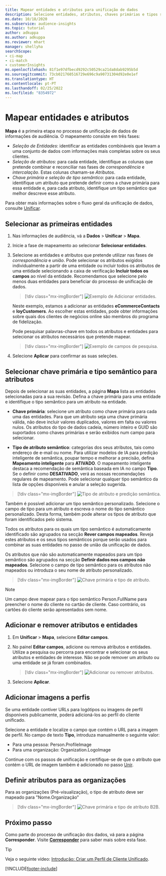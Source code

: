```yaml
---
title: Mapear entidades e atributos para unificação de dados
description: Selecione entidades, atributos, chaves primárias e tipos semânticos para mapear dados para o perfil do cliente unificado.
ms.date: 10/18/2020
ms.subservice: audience-insights
ms.topic: tutorial
author: adkuppa
ms.author: adkuppa
ms.reviewer: mhart
manager: shellyha
searchScope:
- ci-map
- ci-match
- customerInsights
ms.openlocfilehash: 81f1e97dfbecd9292c50529ca21da8dab9295b5d
ms.sourcegitcommit: 73cb021760516729e696c9a90731304d92e0e1ef
ms.translationtype: HT
ms.contentlocale: pt-PT
ms.lasthandoff: 02/25/2022
ms.locfileid: "8354972"
---
```

# <a name="map-entities-and-attributes"></a>Mapear entidades e atributos

**Mapa** é a primeira etapa no processo de unificação de dados de informações de audiência. O mapeamento consiste em três fases:

- *Seleção de Entidades*: identificar as entidades combináveis que levam a uma conjunto de dados com informações mais completas sobre os seus clientes.
- *Seleção de atributos*: para cada entidade, identifique as colunas que pretende combinar e reconciliar nas fases de *correspondência* e *intercalação*. Estas colunas chamam-se *Atributos*.
- *Chave primária e seleção de tipo semântico*: para cada entidade, identifique um atributo que pretende definir como a chave primária para essa entidade e, para cada atributo, identifique um tipo semântico que melhor descreve esse atributo.

Para obter mais informações sobre o fluxo geral da unificação de dados, consulte [Unificar](data-unification.md).

## <a name="select-the-first-entities"></a>Selecionar as primeiras entidades

1. Nas informações de audiência, vá a **Dados** > **Unificar** > **Mapa**.

2. Inicie a fase de mapeamento ao selecionar **Selecionar entidades**.

3. Selecione as entidades e atributos que pretende utilizar nas fases de *correspondência* e *união*. Pode selecionar os atributos exigidos individualmente a partir de uma entidade ou incluir todos os atributos de uma entidade selecionando a caixa de verificação **Incluir todos os campos** ao nível da entidade. Recomendamos que selecione pelo menos duas entidades para beneficiar do processo de unificação de dados.

   > [!div class="mx-imgBorder"]
   > ![Exemplo de Adicionar entidades.](media/data-manager-configure-map-add-entities-example.png "Exemplo de Adicionar entidades")

   Neste exemplo, estamos a adicionar as entidades **eCommerceContacts** e **loyCustomers**. Ao escolher estas entidades, pode obter informações sobre quais dos clientes de negócios online são membros do programa de fidelização.
   
   Pode pesquisar palavras-chave em todos os atributos e entidades para selecionar os atributos necessários que pretende mapear.
   
     > [!div class="mx-imgBorder"]
   > ![Exemplo de campos de pesquisa.](media/data-manager-configure-map-search-fields-example.png "Exemplo de campos de pesquisa")

4. Selecione **Aplicar** para confirmar as suas seleções.

## <a name="select-primary-key-and-semantic-type-for-attributes"></a>Selecionar chave primária e tipo semântico para atributos

Depois de selecionar as suas entidades, a página **Mapa** lista as entidades selecionadas para a sua revisão. Defina a chave primária para uma entidade e identifique o tipo semântico para um atributo na entidade.

- **Chave primária**: selecione um atributo como chave primária para cada uma das entidades. Para que um atributo seja uma chave primária válida, não deve incluir valores duplicados, valores em falta ou valores nulos. Os atributos do tipo de dados cadeia, número inteiro e GUID são suportados como chaves primárias e serão exibidos num campo para selecionar.

- **Tipo de atributo semântico**: categorias dos seus atributos, tais como endereço de e-mail ou nome. Para utilizar modelos de IA para predição inteligente de semântica, poupar tempo e melhorar a precisão, defina **Mapeamento inteligente** para **ATIVADO**. O mapeamento inteligente destaca a recomendação de semântica baseada em IA no campo **Tipo**. Se o definir como **DESATIVADO**, verá as nossas recomendações regulares de mapeamento. Pode selecionar qualquer tipo semântico da lista de opções disponíveis e anular a seleção sugerida.

> [!div class="mx-imgBorder"]
> ![Tipo de atributo e predição semântica.](media/data-manager-configure-map-add-attributes-semantic-prediction.png "Tipo de atributo e predição semântica")

Também é possível adicionar um tipo semântico personalizado. Selecione o campo de tipo para um atributo e escreva o nome do tipo semântico personalizado. Desta forma, também pode alterar os tipos de atributo que foram identificados pelo sistema.

Todos os atributos para os quais um tipo semântico é automaticamente identificado são agrupados na secção **Rever campos mapeados**. Reveja estes atributos e os seus tipos semânticos porque serão usados para combinar as suas entidades no passo de união da unificação de dados.

Os atributos que não são automaticamente mapeados para um tipo semântico são agrupados na secção **Definir dados nos campos não mapeados**. Selecione o campo de tipo semântico para os atributos não mapeados ou introduza o seu nome de atributo personalizado.

> [!div class="mx-imgBorder"]
> ![Chave primária e tipo de atributo.](media/data-manager-configure-map-add-attributes.png "Chave primária e tipo de atributo")

> [!NOTE]
> Um campo deve mapear para o tipo semântico Person.FullName para preencher o nome do cliente no cartão de cliente. Caso contrário, os cartões do cliente serão apresentados sem nome. 

## <a name="add-and-remove-attributes-and-entities"></a>Adicionar e remover atributos e entidades

1. Em **Unificar** > **Mapa**, selecione **Editar campos**.

2. No painel **Editar campos**, adicione ou remova atributos e entidades. Utilize a pesquisa ou percorra para encontrar e selecionar os seus atributos e entidades de interesse. Não se pode remover um atributo ou uma entidade se já foram combinados.

   > [!div class="mx-imgBorder"]
   > ![Adicionar ou remover atributos.](media/configure-data-map-edit.png "Adicionar ou remover atributos")

3. Selecione **Aplicar**.

## <a name="add-images-to-profiles"></a>Adicionar imagens a perfis

Se uma entidade contiver URLs para logótipos ou imagens de perfil disponíveis publicamente, poderá adicioná-los ao perfil do cliente unificado.

Selecione a entidade e localize o campo que contém o URL para a imagem de perfil. No campo de texto **Tipo**, introduza manualmente o seguinte valor: 
- Para uma pessoa: Person.ProfileImage
- Para uma organização: Organization.LogoImage

Continue com os passos de unificação e certifique-se de que o atributo que contém o URL de imagem também é adicionado no passo [Unir](merge-entities.md).

## <a name="set-attributes-for-organizations"></a>Definir atributos para as organizações

Para as organizações (Pré-visualização), o tipo de atributo deve ser mapeado para "Nome.Organização"
> [!div class="mx-imgBorder"]
> ![Chave primária e tipo de atributo B2B.](media/configure-data-map-edit-b2b.png "Chave primária e tipo de atributo B2B")

## <a name="next-step"></a>Próximo passo

Como parte do processo de unificação dos dados, vá para a página **Corresponder**. Visite [**Corresponder**](match-entities.md) para saber mais sobre esta fase.

> [!TIP]
> Veja o seguinte vídeo: [Introdução: Criar um Perfil de Cliente Unificado](https://youtu.be/oBfGEhucAxs).


[!INCLUDE[footer-include](../includes/footer-banner.md)]